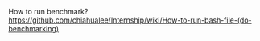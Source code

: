 How to run benchmark?
https://github.com/chiahualee/Internship/wiki/How-to-run-bash-file-(do-benchmarking)

